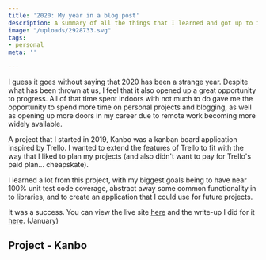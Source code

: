 ```yaml
---
title: '2020: My year in a blog post'
description: A summary of all the things that I learned and got up to in 2020.
image: "/uploads/2928733.svg"
tags:
- personal
meta: ''

---
```

I guess it goes without saying that 2020 has been a strange year. Despite what has been thrown at us, I feel that it also opened up a great opportunity to progress. All of that time spent indoors with not much to do gave me the opportunity to spend more time on personal projects and blogging, as well as opening up more doors in my career  due to remote work becoming more widely available.

A project that I started in 2019, Kanbo was a kanban board application inspired by Trello. I wanted to extend the features of Trello to fit with the way that I liked to plan my projects (and also didn't want to pay for Trello's paid plan... cheapskate).

I learned a lot from this project, with my biggest goals being to have near 100% unit test code coverage, abstract away some common functionality in to libraries, and to create an application that I could use for future projects.

It was a success. You can view the live site [here](https://kanbo-ui.herokuapp.com "kanbo") and the write-up I did for it [here](https://www.danielcornock.co.uk/projects/kanbo "Kanbo writeup"). (January)

## Project - Kanbo